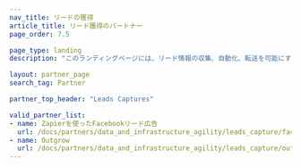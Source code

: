 ```yaml
---
nav_title: リードの獲得
article_title: リード獲得のパートナー
page_order: 7.5

page_type: landing
description: "このランディングページには、リード情報の収集、自動化、転送を可能にするBrazeパートナー（合金）が掲載されている。"

layout: partner_page
search_tag: Partner

partner_top_header: "Leads Captures"

valid_partner_list:
- name: Zapierを使ったFacebookリード広告
  url: /docs/partners/data_and_infrastructure_agility/leads_capture/facebook_via_zapier/
- name: Outgrow
  url: /docs/partners/data_and_infrastructure_agility/leads_capture/outgrow/
---
```

